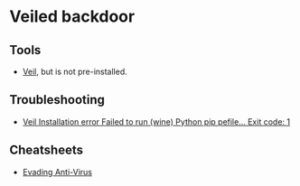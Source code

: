 # Veiled backdoor



## Tools

* [Veil](https://www.kali.org/tools/veil/), but is not pre-installed.

## Troubleshooting

* [Veil Installation error Failed to run (wine) Python pip pefile... Exit code: 1](../trouble/Veil.md)

## Cheatsheets

* [Evading Anti-Virus](cheatsheets:docs/application/evading-av)